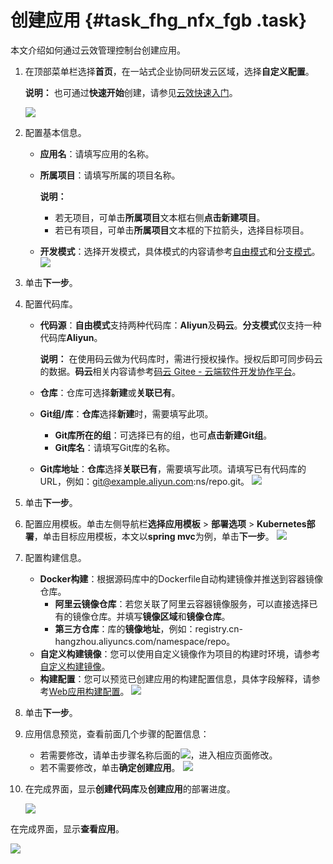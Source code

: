 # 创建应用 {#task_fhg_nfx_fgb .task}

本文介绍如何通过云效管理控制台创建应用。

1.  在顶部菜单栏选择**首页**，在一站式企业协同研发云区域，选择**自定义配置**。 

    **说明：** 也可通过**快速开始**创建，请参见[云效快速入门](https://help.aliyun.com/document_detail/52223.html)。

    ![](http://static-aliyun-doc.oss-cn-hangzhou.aliyuncs.com/assets/img/82982/154717480135140_zh-CN.png)

2.  配置基本信息。 

    -   **应用名**：请填写应用的名称。
    -   **所属项目**：请填写所属的项目名称。

        **说明：** 

        -   若无项目，可单击**所属项目**文本框右侧**点击新建项目**。
        -   若已有项目，可单击**所属项目**文本框的下拉箭头，选择目标项目。
    -   **开发模式**：选择开发模式，具体模式的内容请参考[自由模式](https://help.aliyun.com/document_detail/59313.html)和[分支模式](https://help.aliyun.com/document_detail/59315.html)。
    ![](http://static-aliyun-doc.oss-cn-hangzhou.aliyuncs.com/assets/img/82982/154717480235141_zh-CN.png)

3.  单击**下一步**。 
4.  配置代码库。 

    -   **代码源**：**自由模式**支持两种代码库：**Aliyun**及**码云**。**分支模式**仅支持一种代码库**Aliyun**。

        **说明：** 在使用码云做为代码库时，需进行授权操作。授权后即可同步码云的数据。**码云**相关内容请参考[码云 Gitee - 云端软件开发协作平台](https://gitee.com/?spm=a2c4g.11186623.2.12.b77662f7ZmuI2Y)。

    -   **仓库**：仓库可选择**新建**或**关联已有**。
    -   **Git组/库**：**仓库**选择**新建**时，需要填写此项。
        -   **Git库所在的组**：可选择已有的组，也可**点击新建Git组**。
        -   **Git库名**：请填写Git库的名称。
    -   **Git库地址**：**仓库**选择**关联已有**，需要填写此项。请填写已有代码库的URL，例如：git@example.aliyun.com:ns/repo.git。
    ![](http://static-aliyun-doc.oss-cn-hangzhou.aliyuncs.com/assets/img/82982/154717480235143_zh-CN.png)

5.  单击**下一步**。 
6.  配置应用模板。单击左侧导航栏**选择应用模板** \> **部署选项** \> **Kubernetes部署**，单击目标应用模板，本文以**spring mvc**为例，单击**下一步**。 ![](http://static-aliyun-doc.oss-cn-hangzhou.aliyuncs.com/assets/img/82982/154717480235144_zh-CN.png) 
7.  配置构建信息。 

    -   **Docker构建**：根据源码库中的Dockerfile自动构建镜像并推送到容器镜像仓库。
        -   **阿里云镜像仓库**：若您关联了阿里云容器镜像服务，可以直接选择已有的镜像仓库。并填写**镜像区域**和**镜像仓库**。
        -   **第三方仓库**：库的**镜像地址**，例如：registry.cn-hangzhou.aliyuncs.com/namespace/repo。
    -   **自定义构建镜像**：您可以使用自定义镜像作为项目的构建时环境，请参考[自定义构建镜像](https://help.aliyun.com/document_detail/70482.html)。
    -   **构建配置**：您可以预览已创建应用的构建配置信息，具体字段解释，请参考[Web应用构建配置](https://help.aliyun.com/document_detail/59293.html)。
    ![](http://static-aliyun-doc.oss-cn-hangzhou.aliyuncs.com/assets/img/82982/154717480236582_zh-CN.png)

8.  单击**下一步**。 
9.  应用信息预览，查看前面几个步骤的配置信息： 

    -   若需要修改，请单击步骤名称后面的![](http://static-aliyun-doc.oss-cn-hangzhou.aliyuncs.com/assets/img/82982/154717480236604_zh-CN.png)，进入相应页面修改。
    -   若不需要修改，单击**确定创建应用**。
    ![](http://static-aliyun-doc.oss-cn-hangzhou.aliyuncs.com/assets/img/82982/154717480236596_zh-CN.png)

10. 在完成界面，显示**创建代码库**及**创建应用**的部署进度。 

    ![](http://static-aliyun-doc.oss-cn-hangzhou.aliyuncs.com/assets/img/82982/154717480236622_zh-CN.png)


在完成界面，显示**查看应用**。

![](http://static-aliyun-doc.oss-cn-hangzhou.aliyuncs.com/assets/img/82982/154717480236623_zh-CN.png)

